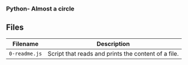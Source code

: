 ### 
### Python- Almost a circle
###

## Files
| Filename | Description |
| -------- | ----------- |
| `0-readme.js` | Script that reads and prints the content of a file. |